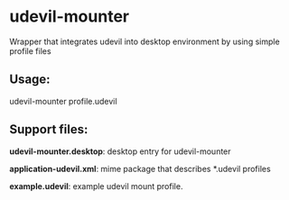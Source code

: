 # udevil-mounter
Wrapper that integrates udevil into desktop environment by using simple profile files

## Usage:
  udevil-mounter profile.udevil

## Support files:

**udevil-mounter.desktop**: desktop entry for udevil-mounter

**application-udevil.xml**: mime package that describes *.udevil profiles

**example.udevil**: example udevil mount profile.
